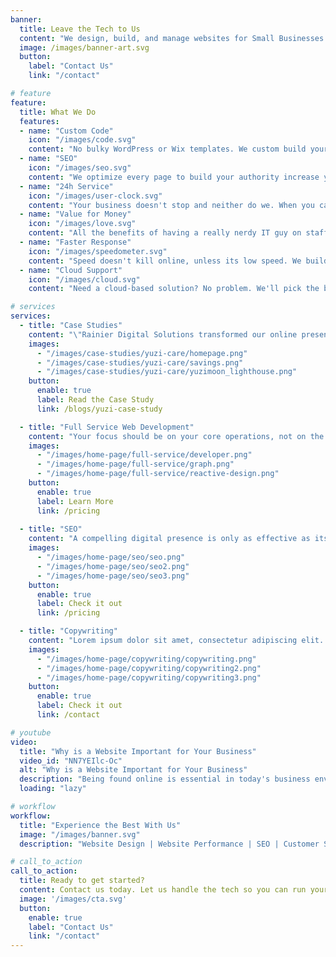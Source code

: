```yaml
---
banner:
  title: Leave the Tech to Us
  content: "We design, build, and manage websites for Small Businesses and Startups so they can focus on what matters: running their business. No need to worry about purchasing domains, updating websites, tracking SEO trends; we do it all for you."  
  image: /images/banner-art.svg
  button:
    label: "Contact Us"
    link: "/contact"

# feature
feature: 
  title: What We Do
  features:
  - name: "Custom Code"
    icon: "/images/code.svg"
    content: "No bulky WordPress or Wix templates. We custom build your site to reflect your brand."
  - name: "SEO"
    icon: "/images/seo.svg"
    content: "We optimize every page to build your authority increase your search rankings on Google."
  - name: "24h Service"
    icon: "/images/user-clock.svg"
    content: "Your business doesn't stop and neither do we. When you call, your lead developer answers."
  - name: "Value for Money"
    icon: "/images/love.svg"
    content: "All the benefits of having a really nerdy IT guy on staff, but 1/10th the salary."
  - name: "Faster Response"
    icon: "/images/speedometer.svg"
    content: "Speed doesn't kill online, unless its low speed. We build with the latest tech to get you 100% performance."
  - name: "Cloud Support"
    icon: "/images/cloud.svg"
    content: "Need a cloud-based solution? No problem. We'll pick the best provider based on your needs."

# services
services:
  - title: "Case Studies"
    content: "\"Rainier Digital Solutions transformed our online presence. Our new website is visually stunning, and its improved performance has had a significant impact on our business. The custom branding, cost savings, and technical support have been invaluable. We couldn't be happier with the results!\""
    images:
      - "/images/case-studies/yuzi-care/homepage.png"
      - "/images/case-studies/yuzi-care/savings.png"
      - "/images/case-studies/yuzi-care/yuzimoon_lighthouse.png"
    button:
      enable: true
      label: Read the Case Study
      link: /blogs/yuzi-case-study

  - title: "Full Service Web Development"
    content: "Your focus should be on your core operations, not on the intricacies of website upkeep. Our Full Web Management service offers you a hassle-free way to maintain and optimize your website comprehensively. From regular updates, security enhancements, and performance optimization to content creation and user experience improvements, we've got you covered."
    images: 
      - "/images/home-page/full-service/developer.png"
      - "/images/home-page/full-service/graph.png"
      - "/images/home-page/full-service/reactive-design.png"
    button:
      enable: true
      label: Learn More
      link: /pricing
  
  - title: "SEO"
    content: "A compelling digital presence is only as effective as its visibility. Our SEO strategies are designed to enhance online visibility, attract more organic traffic, and drive meaningful conversions that contribute to the growth of your business."
    images:
      - "/images/home-page/seo/seo.png"
      - "/images/home-page/seo/seo2.png"
      - "/images/home-page/seo/seo3.png"
    button:
      enable: true
      label: Check it out
      link: /pricing

  - title: "Copywriting"
    content: "Lorem ipsum dolor sit amet, consectetur adipiscing elit. Consequat tristique eget amet, tempus eu at consecttur. Leo facilisi nunc viverra tellus. Ac laoreet sit vel consquat. consectetur adipiscing elit. Consequat tristique eget amet, tempus eu at consecttur. Leo facilisi nunc viverra tellus. Ac laoreet sit vel consquat."
    images:
      - "/images/home-page/copywriting/copywriting.png"
      - "/images/home-page/copywriting/copywriting2.png"
      - "/images/home-page/copywriting/copywriting3.png"
    button:
      enable: true
      label: Check it out
      link: /contact

# youtube
video:
  title: "Why is a Website Important for Your Business"
  video_id: "NN7YEIlc-Oc"
  alt: "Why is a Website Important for Your Business"
  description: "Being found online is essential in today's business environment. Learn how your website's style and performance affects your ability to get customers."
  loading: "lazy"

# workflow
workflow: 
  title: "Experience the Best With Us"
  image: "/images/banner.svg"
  description: "Website Design | Website Performance | SEO | Customer Service"

# call_to_action
call_to_action:
  title: Ready to get started?
  content: Contact us today. Let us handle the tech so you can run your business.
  image: '/images/cta.svg'
  button:
    enable: true
    label: "Contact Us"
    link: "/contact"
---
```

